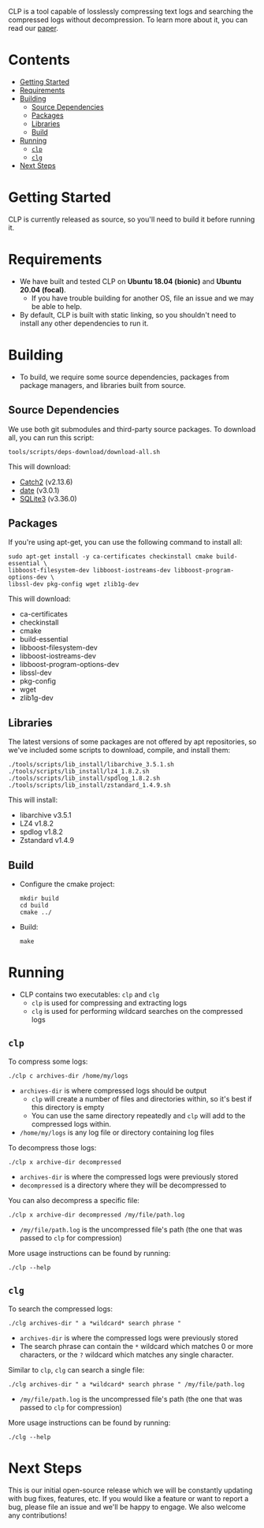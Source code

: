 CLP is a tool capable of losslessly compressing text logs and searching the compressed logs without decompression.
To learn more about it, you can read our [paper](https://www.usenix.org/system/files/osdi21-rodrigues.pdf).

# Contents
* [Getting Started](#getting-started)
* [Requirements](#requirements)
* [Building](#building)
  * [Source Dependencies](#source-dependencies)
  * [Packages](#packages)
  * [Libraries](#libraries)
  * [Build](#build)
* [Running](#running)
  * [`clp`](#clp)
  * [`clg`](#clg)
* [Next Steps](#next-steps)
  

# Getting Started
CLP is currently released as source, so you'll need to build it before running it.

# Requirements
* We have built and tested CLP on **Ubuntu 18.04 (bionic)** and **Ubuntu 20.04 (focal)**.
  * If you have trouble building for another OS, file an issue and we may be able to help.
* By default, CLP is built with static linking, so you shouldn't need to install any other 
  dependencies to run it.

# Building
* To build, we require some source dependencies, packages from package managers, and libraries built from source.

## Source Dependencies
We use both git submodules and third-party source packages. To download all, you can run this script:
```shell
tools/scripts/deps-download/download-all.sh
```

This will download:
* [Catch2](https://github.com/catchorg/Catch2.git) (v2.13.6)
* [date](https://github.com/HowardHinnant/date.git) (v3.0.1)
* [SQLite3](https://www.sqlite.org/download.html) (v3.36.0)

## Packages
If you're using apt-get, you can use the following command to install all:
```shell
sudo apt-get install -y ca-certificates checkinstall cmake build-essential \
libboost-filesystem-dev libboost-iostreams-dev libboost-program-options-dev \
libssl-dev pkg-config wget zlib1g-dev
```

This will download:
* ca-certificates
* checkinstall
* cmake
* build-essential
* libboost-filesystem-dev
* libboost-iostreams-dev
* libboost-program-options-dev
* libssl-dev
* pkg-config
* wget
* zlib1g-dev

## Libraries
The latest versions of some packages are not offered by apt repositories,
so we've included some scripts to download, compile, and install them:
```shell
./tools/scripts/lib_install/libarchive_3.5.1.sh
./tools/scripts/lib_install/lz4_1.8.2.sh
./tools/scripts/lib_install/spdlog_1.8.2.sh
./tools/scripts/lib_install/zstandard_1.4.9.sh
```
This will install:
* libarchive v3.5.1
* LZ4 v1.8.2
* spdlog v1.8.2
* Zstandard v1.4.9

## Build
* Configure the cmake project:
  ```shell
  mkdir build
  cd build
  cmake ../
  ```

* Build:
  ```shell
  make
  ```

# Running
* CLP contains two executables: `clp` and `clg`
    * `clp` is used for compressing and extracting logs
    * `clg` is used for performing wildcard searches on the compressed logs

## `clp`
To compress some logs:
```shell
./clp c archives-dir /home/my/logs
```
* `archives-dir` is where compressed logs should be output
  * `clp` will create a number of files and directories within, so it's best if this directory is empty
  * You can use the same directory repeatedly and `clp` will add to the compressed logs within.
* `/home/my/logs` is any log file or directory containing log files

To decompress those logs:
```shell
./clp x archive-dir decompressed
```
* `archives-dir` is where the compressed logs were previously stored
* `decompressed` is a directory where they will be decompressed to

You can also decompress a specific file:
```shell
./clp x archive-dir decompressed /my/file/path.log
```
* `/my/file/path.log` is the uncompressed file's path (the one that was passed to `clp` for compression) 

More usage instructions can be found by running:
```shell
./clp --help
```

## `clg`
To search the compressed logs:
```shell
./clg archives-dir " a *wildcard* search phrase "
```
* `archives-dir` is where the compressed logs were previously stored
* The search phrase can contain the `*` wildcard which matches 0 or more characters, or the `?` wildcard which matches any single character.

Similar to `clp`, `clg` can search a single file:
```shell
./clg archives-dir " a *wildcard* search phrase " /my/file/path.log
```
* `/my/file/path.log` is the uncompressed file's path (the one that was passed to `clp` for compression)

More usage instructions can be found by running:
```shell
./clg --help
```

# Next Steps
This is our initial open-source release which we will be constantly updating with bug fixes, features, etc.
If you would like a feature or want to report a bug, please file an issue and we'll be happy to engage.
We also welcome any contributions!
